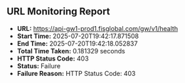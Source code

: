 ## URL Monitoring Report

- **URL:** https://api-gw1-prod1.fisglobal.com/gw/v1/health
- **Start Time:** 2025-07-20T19:42:17.871508
- **End Time:** 2025-07-20T19:42:18.052837
- **Total Time Taken:** 0.181329 seconds
- **HTTP Status Code:** 403
- **Status:** Failure
- **Failure Reason:** HTTP Status Code: 403
